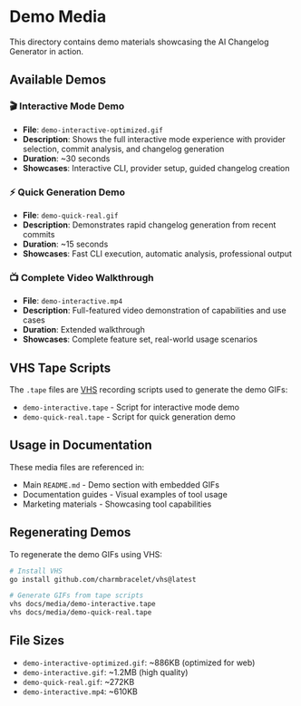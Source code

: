 # Demo Media

This directory contains demo materials showcasing the AI Changelog Generator in action.

## Available Demos

### 🎬 Interactive Mode Demo

- **File**: `demo-interactive-optimized.gif`
- **Description**: Shows the full interactive mode experience with provider selection, commit analysis, and changelog generation
- **Duration**: ~30 seconds
- **Showcases**: Interactive CLI, provider setup, guided changelog creation

### ⚡ Quick Generation Demo  

- **File**: `demo-quick-real.gif`
- **Description**: Demonstrates rapid changelog generation from recent commits
- **Duration**: ~15 seconds
- **Showcases**: Fast CLI execution, automatic analysis, professional output

### 📺 Complete Video Walkthrough

- **File**: `demo-interactive.mp4`
- **Description**: Full-featured video demonstration of capabilities and use cases
- **Duration**: Extended walkthrough
- **Showcases**: Complete feature set, real-world usage scenarios

## VHS Tape Scripts

The `.tape` files are [VHS](https://github.com/charmbracelet/vhs) recording scripts used to generate the demo GIFs:

- `demo-interactive.tape` - Script for interactive mode demo
- `demo-quick-real.tape` - Script for quick generation demo

## Usage in Documentation

These media files are referenced in:

- Main `README.md` - Demo section with embedded GIFs
- Documentation guides - Visual examples of tool usage
- Marketing materials - Showcasing tool capabilities

## Regenerating Demos

To regenerate the demo GIFs using VHS:

```bash
# Install VHS
go install github.com/charmbracelet/vhs@latest

# Generate GIFs from tape scripts
vhs docs/media/demo-interactive.tape
vhs docs/media/demo-quick-real.tape
```

## File Sizes

- `demo-interactive-optimized.gif`: ~886KB (optimized for web)
- `demo-interactive.gif`: ~1.2MB (high quality)  
- `demo-quick-real.gif`: ~272KB
- `demo-interactive.mp4`: ~610KB
